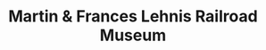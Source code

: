 ---
layout: repo
title: "Martin & Frances Lehnis Railroad Museum"
id: 16522
permalink: repos/16522/
---